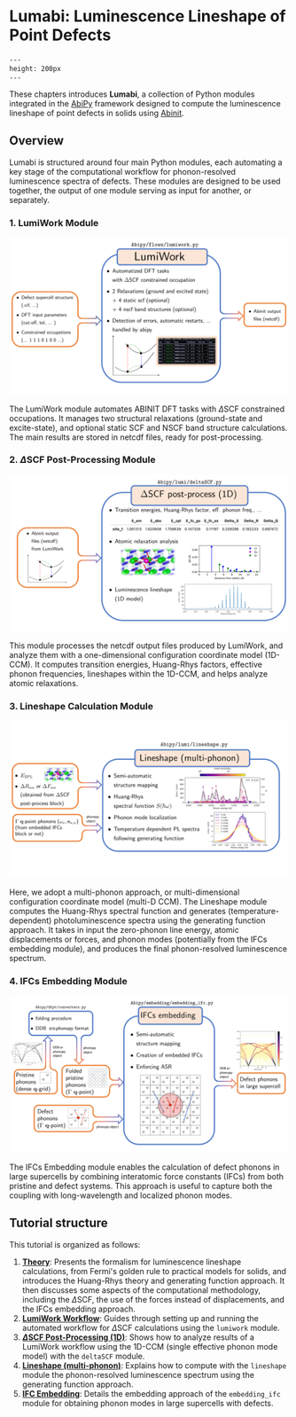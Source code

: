 # Lumabi: Luminescence Lineshape of Point Defects

```{figure} ../paper/Lumabi_logo.png
---
height: 200px
---
```
These chapters introduces **Lumabi**, a collection of Python modules integrated in the [AbiPy](https://github.com/abinit/abipy)
framework designed to compute the luminescence lineshape of point defects in solids using [Abinit](https://www.abinit.org/).

## Overview

Lumabi is structured around four main Python modules, each automating a key stage of the computational workflow
for phonon-resolved luminescence spectra of defects.
These modules are designed to be used together, the output of one module serving as input for another, or separately.

### 1. LumiWork Module

![The LumiWork module, an AbiPy Workflow that automates ABINIT DFT tasks with $\Delta$SCF constrained occupations.](../paper/LumiWork.png)

The LumiWork module automates ABINIT DFT tasks with $\Delta$SCF constrained occupations.
It manages two structural relaxations (ground-state and excite-state), and optional static SCF and NSCF band structure calculations.
The main results are stored in netcdf files, ready for post-processing.

### 2. $\Delta$SCF Post-Processing Module

![The $\Delta$SCF module, designed to post-process $\Delta$SCF constrained-occupation calculations using a one-dimensional configuration-coordinate model.](../paper/dSCF_post_process.png)

This module processes the netcdf output files produced by LumiWork, and analyze them with a one-dimensional configuration coordinate model (1D-CCM).
It computes transition energies, Huang-Rhys factors, effective phonon frequencies, lineshapes within the 1D-CCM, and helps analyze atomic relaxations.

### 3. Lineshape Calculation Module

![The lineshape module, allowing to compute the temperature-dependent spectra.](../paper/lineshape.png)

Here, we adopt a multi-phonon approach, or multi-dimensional configuration coordinate model (multi-D CCM).
The Lineshape module computes the Huang-Rhys spectral function and generates (temperature-dependent) photoluminescence spectra
using the generating function approach.
It takes in input the zero-phonon line energy, atomic displacements or forces, and phonon modes
(potentially from the IFCs embedding module), and produces the final phonon-resolved luminescence spectrum.

### 4. IFCs Embedding Module

![The IFCs embedding module, allowing to calculate defect phonons in large supercells.](../paper/IFCs_embedding.png)

The IFCs Embedding module enables the calculation of defect phonons in large supercells by combining interatomic force constants (IFCs)
from both pristine and defect systems.
This approach is useful to capture both the coupling with long-wavelength and localized phonon modes.

## Tutorial structure

This tutorial is organized as follows:

1. [**Theory**](../theory/lesson_theory.md): Presents the formalism for luminescence lineshape calculations,
   from Fermi's golden rule to practical models for solids, and introduces the Huang-Rhys theory and generating function approach.
   It then discusses some aspects of the computational methodology, including the $\Delta$SCF, the use of the forces instead
   of displacements, and the IFCs embedding approach.
2. [**LumiWork Workflow**](../lumiwork/lesson_lumiwork.md): Guides through setting up and running the automated workflow
   for $\Delta$SCF calculations using the `lumiwork` module.
3. [**$\Delta$SCF Post-Processing (1D)**](../post_process_1D/lesson_post_process_1D.md): Shows how to analyze results
   of a LumiWork workflow using the 1D-CCM (single effective phonon mode model) with the `deltaSCF` module.
4. [**Lineshape (multi-phonon)**](../lineshape/lesson_multi_phonons.md): Explains how to compute with the `lineshape` module
   the phonon-resolved luminescence spectrum using the generating function approach.
5. [**IFC Embedding**](../ifc_emb/lesson_ifc_emb.md): Details the embedding approach of the `embedding_ifc` module
   for obtaining phonon modes in large supercells with defects.
